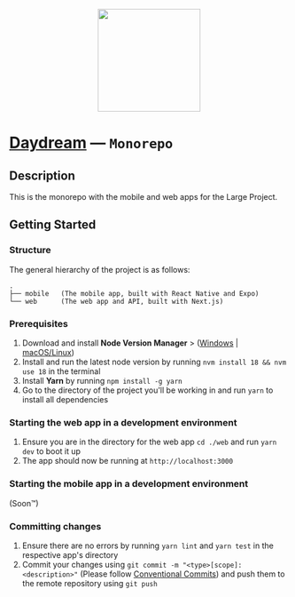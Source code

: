 <p align="center">
 <img src="https://github.com/poop-team/daydream/blob/main/mobile/src/images/daydream_logo_words.png" 
   width="185"
   height="185"
 />
</p>

# [Daydream](https://daydream.wtf)  —  **`Monorepo`**

## Description
This is the monorepo with the mobile and web apps for the Large Project.

## Getting Started
### Structure
The general hierarchy of the project is as follows:
```
.
├── mobile   (The mobile app, built with React Native and Expo)
└── web      (The web app and API, built with Next.js)
```

### Prerequisites
1. Download and install **Node Version Manager** > ([Windows](https://github.com/coreybutler/nvm-windows) | [macOS/Linux](https://github.com/nvm-sh/nvm))
2. Install and run the latest node version by running `nvm install 18 && nvm use 18` in the terminal
3. Install **Yarn** by running `npm install -g yarn`
4. Go to the directory of the project you'll be working in and run `yarn` to install all dependencies

### Starting the web app in a development environment
1. Ensure you are in the directory for the web app `cd ./web` and run `yarn dev` to boot it up
2. The app should now be running at `http://localhost:3000`

### Starting the mobile app in a development environment
(Soon™)

### Committing changes
1. Ensure there are no errors by running `yarn lint` and `yarn test` in the respective app's directory
2. Commit your changes using `git commit -m "<type>[scope]: <description>"` (Please follow [Conventional Commits](https://www.conventionalcommits.org/en/v1.0.0/)) and push them to the remote repository using `git push`
